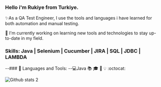 ### Hello i'm Rukiye from Turkiye. 

✨As a QA Test Engineer, I use the tools and languages i have learned for both automation and manual testing.

🔭 I'm currently working on learning new tools and technologies to stay up-to-date in my field.

### Skills: Java | Selenium | Cucumber | JIRA | SQL | JDBC | LAMBDA

--### 🔧 Languages and Tools:
--:computer:Java :books: :mortar_board: :rocket: :bulb: :octocat:


![Github stats 2](https://github-readme-stats.vercel.app/api?username=rukiyedoganay&show_icons=true&theme=radical)

<!--
**rukiyedoganay/rukiyedoganay** is a ✨ _special_ ✨ repository because its `README.md` (this file) appears on your GitHub profile.

Here are some ideas to get you started:

- 🔭 I’m currently working on ...
- 🌱 I’m currently learning ...
- 👯 I’m looking to collaborate on ...
- 🤔 I’m looking for help with ...
- 💬 Ask me about ...
- 📫 How to reach me: ...
- 😄 Pronouns: ...
- ⚡ Fun fact: ...
-->
